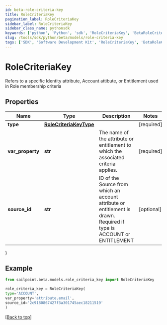 ```yaml
---
id: beta-role-criteria-key
title: RoleCriteriaKey
pagination_label: RoleCriteriaKey
sidebar_label: RoleCriteriaKey
sidebar_class_name: pythonsdk
keywords: ['python', 'Python', 'sdk', 'RoleCriteriaKey', 'BetaRoleCriteriaKey'] 
slug: /tools/sdk/python/beta/models/role-criteria-key
tags: ['SDK', 'Software Development Kit', 'RoleCriteriaKey', 'BetaRoleCriteriaKey']
---
```


# RoleCriteriaKey

Refers to a specific Identity attribute, Account attibute, or Entitlement used in Role membership criteria

## Properties

Name | Type | Description | Notes
------------ | ------------- | ------------- | -------------
**type** | [**RoleCriteriaKeyType**](role-criteria-key-type) |  | [required]
**var_property** | **str** | The name of the attribute or entitlement to which the associated criteria applies. | [required]
**source_id** | **str** | ID of the Source from which an account attribute or entitlement is drawn. Required if type is ACCOUNT or ENTITLEMENT | [optional] 
}

## Example

```python
from sailpoint.beta.models.role_criteria_key import RoleCriteriaKey

role_criteria_key = RoleCriteriaKey(
type='ACCOUNT',
var_property='attribute.email',
source_id='2c9180867427f3a301745aec18211519'
)

```
[[Back to top]](#) 

